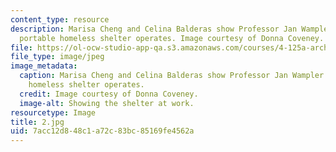 ```yaml
---
content_type: resource
description: Marisa Cheng and Celina Balderas show Professor Jan Wampler how their
  portable homeless shelter operates. Image courtesy of Donna Coveney.
file: https://ol-ocw-studio-app-qa.s3.amazonaws.com/courses/4-125a-architecture-studio-building-in-landscapes-fall-2005/7acc12d848c1a72c83bc85169fe4562a_2.jpg
file_type: image/jpeg
image_metadata:
  caption: Marisa Cheng and Celina Balderas show Professor Jan Wampler how their portable
    homeless shelter operates.
  credit: Image courtesy of Donna Coveney.
  image-alt: Showing the shelter at work.
resourcetype: Image
title: 2.jpg
uid: 7acc12d8-48c1-a72c-83bc-85169fe4562a
---
```

